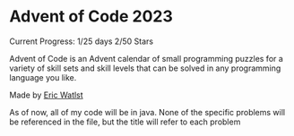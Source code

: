 # Advent of Code 2023 #
Current Progress: 1/25 days   2/50 Stars 

Advent of Code is an Advent calendar of small programming puzzles for a variety of skill sets and skill levels that can be solved in any programming language you like.

Made by [Eric Watlst](http://was.tl/)

As of now, all of my code will be in java. None of the specific problems will be referenced in the file, but the title will refer to each problem
